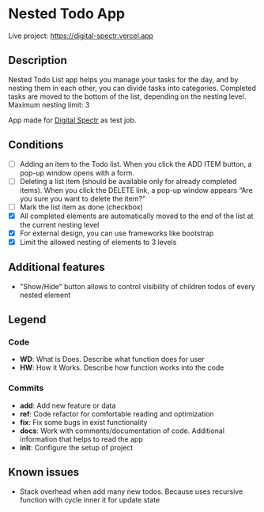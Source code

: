# Nested Todo App

Live project: https://digital-spectr.vercel.app

## Description

Nested Todo List app helps you manage your tasks for the day, and by nesting them in each other, you can divide tasks into categories. Completed tasks are moved to the bottom of the list, depending on the nesting level.
Maximum nesting limit: 3

App made for [Digital Spectr](https://digital-spectr.ru/) as test job.

## Conditions

- [ ] Adding an item to the Todo list. When you click the ADD ITEM button, a pop-up window opens with a form.
- [ ] Deleting a list item (should be available only for already completed items). When you click the DELETE link, a pop-up window appears “Are you sure you want to delete the item?”
- [ ] Mark the list item as done (checkbox)
- [x] All completed elements are automatically moved to the end of the list at the current nesting level
- [x] For external design, you can use frameworks like bootstrap
- [x] Limit the allowed nesting of elements to 3 levels

## Additional features

- "Show/Hide" button allows to control visibility of children todos of every nested element

## Legend

### Code

- **WD**: What is Does. Describe what function does for user
- **HW**: How it Works. Describe how function works into the code

### Commits

- **add**: Add new feature or data
- **ref**: Code refactor for comfortable reading and optimization
- **fix**: Fix some bugs in exist functionality
- **docs**: Work with comments/documentation of code. Additional information that helps to read the app
- **init**: Configure the setup of project

## Known issues

- Stack overhead when add many new todos. Because uses recursive function with cycle inner it for update state
